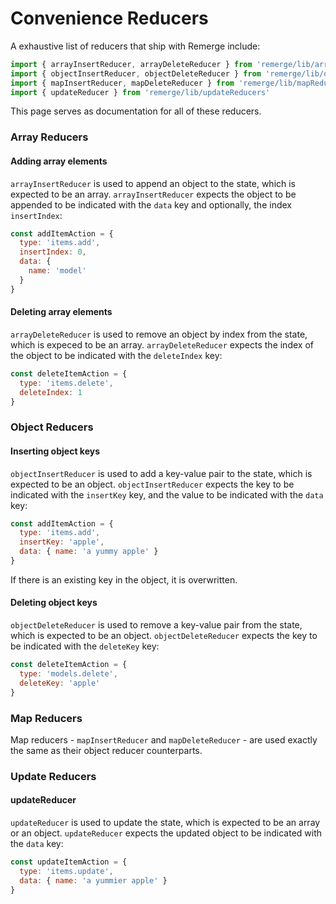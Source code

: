 # Convenience Reducers

A exhaustive list of reducers that ship with Remerge include:

```js
import { arrayInsertReducer, arrayDeleteReducer } from 'remerge/lib/arrayReducers'
import { objectInsertReducer, objectDeleteReducer } from 'remerge/lib/objectReducers'
import { mapInsertReducer, mapDeleteReducer } from 'remerge/lib/mapReducers'
import { updateReducer } from 'remerge/lib/updateReducers'
```

This page serves as documentation for all of these reducers.

### Array Reducers

#### Adding array elements

`arrayInsertReducer` is used to append an object to the state, which is expected to be an array. `arrayInsertReducer` expects the object to be appended to be indicated with the `data` key and optionally, the index `insertIndex`:

```js
const addItemAction = {
  type: 'items.add',
  insertIndex: 0,
  data: {
    name: 'model'
  }
}
```

#### Deleting array elements

`arrayDeleteReducer` is used to remove an object by index from the state, which is expeced to be an array. `arrayDeleteReducer` expects the index of the object to be indicated with the `deleteIndex` key:


```js
const deleteItemAction = {
  type: 'items.delete',
  deleteIndex: 1
}
```

### Object Reducers

#### Inserting object keys

`objectInsertReducer` is used to add a key-value pair to the state, which is expected to be an object. `objectInsertReducer` expects the key to be indicated with the `insertKey` key, and the value to be indicated with the `data` key:

```js
const addItemAction = {
  type: 'items.add',
  insertKey: 'apple',
  data: { name: 'a yummy apple' }
}
```

If there is an existing key in the object, it is overwritten.

#### Deleting object keys

`objectDeleteReducer` is used to remove a key-value pair from the state, which is expected to be an object. `objectDeleteReducer` expects the key to be indicated with the `deleteKey` key:

```js
const deleteItemAction = {
  type: 'models.delete',
  deleteKey: 'apple'
}
```

### Map Reducers

Map reducers - `mapInsertReducer` and `mapDeleteReducer` - are used exactly the same as their object reducer counterparts.

### Update Reducers

#### updateReducer

`updateReducer` is used to update the state, which is expected to be an array or an object. `updateReducer` expects the updated object to be indicated with the `data` key:

```js
const updateItemAction = {
  type: 'items.update',
  data: { name: 'a yummier apple' }
}
```